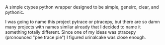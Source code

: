 A simple ctypes python wrapper designed to be simple, geneirc,
clear, and pythonic.

I was going to name this project pytrace or ptracepy, but there are so
damn many projects with names similar already that I decided to name
it something totally different. Since one of my ideas was ptracepy
(pronounced "pee trace pie") I figured urinalcake was close enough. 

